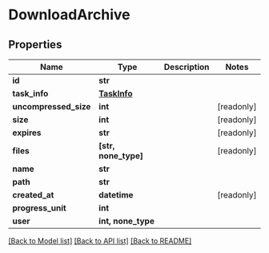 # DownloadArchive


## Properties

Name | Type | Description | Notes
------------ | ------------- | ------------- | -------------
**id** | **str** |  | 
**task_info** | [**TaskInfo**](TaskInfo.md) |  | 
**uncompressed_size** | **int** |  | [readonly] 
**size** | **int** |  | [readonly] 
**expires** | **str** |  | [readonly] 
**files** | **[str, none_type]** |  | [readonly] 
**name** | **str** |  | 
**path** | **str** |  | 
**created_at** | **datetime** |  | [readonly] 
**progress_unit** | **int** |  | 
**user** | **int, none_type** |  | 

[[Back to Model list]](../#documentation-for-models) [[Back to API list]](../#documentation-for-api-endpoints) [[Back to README]](../)


